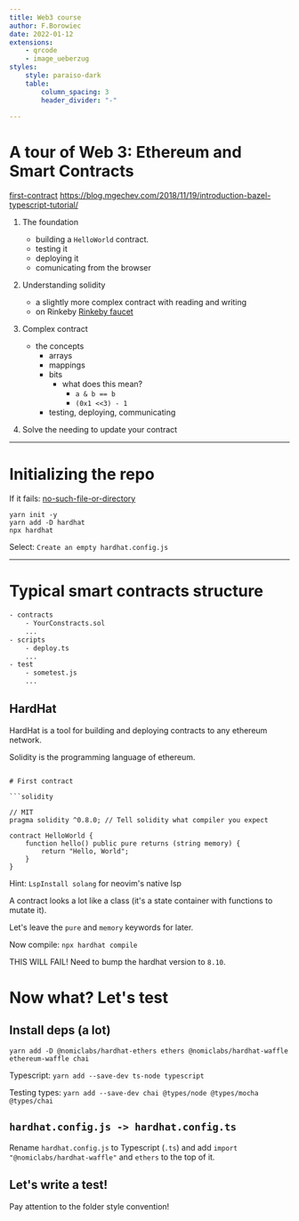```yaml
---
title: Web3 course
author: F.Borowiec
date: 2022-01-12
extensions:
    - qrcode
    - image_ueberzug
styles:
    style: paraiso-dark
    table:
        column_spacing: 3
        header_divider: "-"

---
```


# A tour of Web 3: Ethereum and Smart Contracts

[first-contract](theprimeagen.github.io/nft/your-first-contract)
https://blog.mgechev.com/2018/11/19/introduction-bazel-typescript-tutorial/

1. The foundation
    * building a `HelloWorld` contract.
    * testing it
    * deploying it
    * comunicating from the browser

2. Understanding solidity
    * a slightly more complex contract with reading and writing
    * on Rinkeby [Rinkeby faucet](https://faucet.rinkeby.io/)

3. Complex contract
    * the concepts
        * arrays
        * mappings
        * bits
            * what does this mean?
                * `a & b == b`
                * `(0x1 <<3) - 1`
        * testing, deploying, communicating

4. Solve the needing to update your contract

---

# Initializing the repo

If it fails: [no-such-file-or-directory](https://programmerah.com/yarn-install-error-00h00m00s-0-0-error-errno-2-no-such-file-or-directory-install-29658/)

```
yarn init -y
yarn add -D hardhat
npx hardhat
```

Select: `Create an empty hardhat.config.js`

---

# Typical smart contracts structure

```bash
- contracts
    - YourConstracts.sol
    ...
- scripts
    - deploy.ts
    ...
- test
    - sometest.js
    ...
```

## HardHat

HardHat is a tool for building and deploying contracts to any ethereum network.

Solidity is the programming language of ethereum.

```

# First contract

```solidity

// MIT
pragma solidity ^0.8.0; // Tell solidity what compiler you expect

contract HelloWorld {
    function hello() public pure returns (string memory) {
        return "Hello, World";
    }
}
```

Hint: `LspInstall solang` for neovim's native lsp

A contract looks a lot like a class (it's a state container with functions to mutate it).

Let's leave the `pure` and `memory` keywords for later.

Now compile: `npx hardhat compile`

THIS WILL FAIL! Need to bump the hardhat version to `8.10`.

# Now what? Let's test

## Install deps (a lot)

`yarn add -D @nomiclabs/hardhat-ethers ethers @nomiclabs/hardhat-waffle ethereum-waffle chai`

Typescript: `yarn add --save-dev ts-node typescript`

Testing types: `yarn add --save-dev chai @types/node @types/mocha @types/chai`

## `hardhat.config.js -> hardhat.config.ts`

Rename `hardhat.config.js` to Typescript (`.ts`) and add `import "@nomiclabs/hardhat-waffle"` and `ethers` to the top of it.

## Let's write a test!

Pay attention to the folder style convention!
